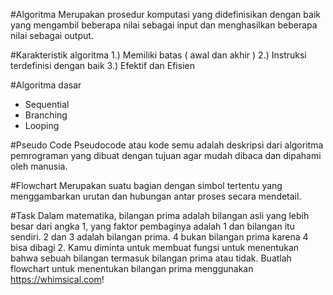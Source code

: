 #Algoritma
Merupakan prosedur komputasi yang didefinisikan dengan baik yang mengambil beberapa nilai sebagai input dan menghasilkan beberapa nilai sebagai output.

#Karakteristik algoritma
1.) Memiliki batas ( awal dan akhir )
2.) Instruksi terdefinisi dengan baik
3.) Efektif dan Efisien

#Algoritma dasar
- Sequential
- Branching
- Looping

#Pseudo Code
Pseudocode atau kode semu adalah deskripsi dari algoritma pemrograman yang dibuat dengan tujuan agar mudah dibaca dan dipahami oleh manusia.

#Flowchart
Merupakan suatu bagian dengan simbol tertentu yang menggambarkan urutan dan hubungan antar proses secara mendetail.

#Task
Dalam matematika, bilangan prima adalah bilangan asli yang lebih besar dari angka 1, yang faktor pembaginya adalah 1 dan bilangan itu sendiri. 2 dan 3 adalah bilangan prima. 4 bukan bilangan prima karena 4 bisa dibagi 2. Kamu diminta untuk membuat fungsi untuk menentukan bahwa sebuah bilangan termasuk bilangan prima atau tidak.
Buatlah flowchart untuk menentukan bilangan prima menggunakan https://whimsical.com!
